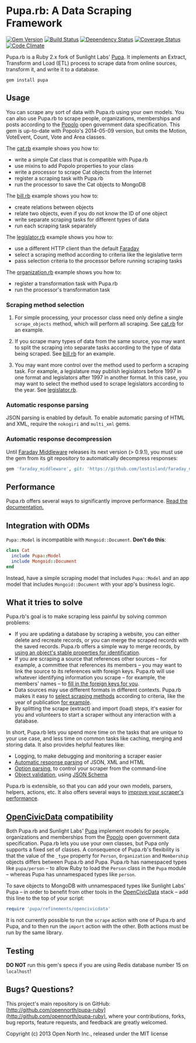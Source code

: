 # Pupa.rb: A Data Scraping Framework

[![Gem Version](https://badge.fury.io/rb/pupa.svg)](http://badge.fury.io/rb/pupa)
[![Build Status](https://secure.travis-ci.org/opennorth/pupa-ruby.png)](http://travis-ci.org/opennorth/pupa-ruby)
[![Dependency Status](https://gemnasium.com/opennorth/pupa-ruby.png)](https://gemnasium.com/opennorth/pupa-ruby)
[![Coverage Status](https://coveralls.io/repos/opennorth/pupa-ruby/badge.png?branch=master)](https://coveralls.io/r/opennorth/pupa-ruby)
[![Code Climate](https://codeclimate.com/github/opennorth/pupa-ruby.png)](https://codeclimate.com/github/opennorth/pupa-ruby)

Pupa.rb is a Ruby 2.x fork of Sunlight Labs' [Pupa](https://github.com/opencivicdata/pupa). It implements an Extract, Transform and Load (ETL) process to scrape data from online sources, transform it, and write it to a database.

    gem install pupa

## Usage

You can scrape any sort of data with Pupa.rb using your own models. You can also use Pupa.rb to scrape people, organizations, memberships and posts according to the [Popolo](http://popoloproject.com/) open government data specification. This gem is up-to-date with Popolo's 2014-05-09 version, but omits the Motion, VoteEvent, Count, Vote and Area classes.

The [cat.rb](http://opennorth.github.io/pupa-ruby/docs/cat.html) example shows you how to:

* write a simple Cat class that is compatible with Pupa.rb
* use mixins to add Popolo properties to your class
* write a processor to scrape Cat objects from the Internet
* register a scraping task with Pupa.rb
* run the processor to save the Cat objects to MongoDB

The [bill.rb](http://opennorth.github.io/pupa-ruby/docs/bill.html) example shows you how to:

* create relations between objects
* relate two objects, even if you do not know the ID of one object
* write separate scraping tasks for different types of data
* run each scraping task separately

The [legislator.rb](http://opennorth.github.io/pupa-ruby/docs/legislator.html) example shows you how to:

* use a different HTTP client than the default [Faraday](https://github.com/lostisland/faraday)
* select a scraping method according to criteria like the legislative term
* pass selection criteria to the processor before running scraping tasks

The [organization.rb](http://opennorth.github.io/pupa-ruby/docs/organization.html) example shows you how to:

* register a transformation task with Pupa.rb
* run the processor's transformation task

### Scraping method selection

1.  For simple processing, your processor class need only define a single `scrape_objects` method, which will perform all scraping. See [cat.rb](http://opennorth.github.io/pupa-ruby/docs/cat.html) for an example.

1.  If you scrape many types of data from the same source, you may want to split the scraping into separate tasks according to the type of data being scraped. See [bill.rb](http://opennorth.github.io/pupa-ruby/docs/bill.html) for an example.

1.  You may want more control over the method used to perform a scraping task. For example, a legislature may publish legislators before 1997 in one format and legislators after 1997 in another format. In this case, you may want to select the method used to scrape legislators according to the year. See [legislator.rb](http://opennorth.github.io/pupa-ruby/docs/legislator.html).

### Automatic response parsing

JSON parsing is enabled by default. To enable automatic parsing of HTML and XML, require the `nokogiri` and `multi_xml` gems.

### Automatic response decompression

Until [Faraday Middleware](https://github.com/lostisland/faraday_middleware) releases its next version (> 0.9.1), you must use the gem from its git repository to automatically decompress responses:

```ruby
gem 'faraday_middleware', git: 'https://github.com/lostisland/faraday_middleware.git'
```

## Performance

Pupa.rb offers several ways to significantly improve performance. [Read the documentation.](https://github.com/opennorth/pupa-ruby/blob/master/PERFORMANCE.md#readme)

## Integration with ODMs

`Pupa::Model` is incompatible with `Mongoid::Document`. **Don't do this**:

```ruby
class Cat
  include Pupa::Model
  include Mongoid::Document
end
```

Instead, have a simple scraping model that includes `Pupa::Model` and an app model that includes `Mongoid::Document` with your app's business logic.

## What it tries to solve

Pupa.rb's goal is to make scraping less painful by solving common problems:

* If you are updating a database by scraping a website, you can either delete and recreate records, or you can merge the scraped records with the saved records. Pupa.rb offers a simple way to merge records, by [using an object's stable properties for identification](http://opennorth.github.io/pupa-ruby/docs/cat.html#section-7).
* If you are scraping a source that references other sources – for example, a committee that references its members – you may want to link the source to its references with foreign keys. Pupa.rb will use whatever identifying information you scrape – for example, the members' names – to [fill in the foreign keys for you](http://opennorth.github.io/pupa-ruby/docs/bill.html#section-4).
* Data sources may use different formats in different contexts. Pupa.rb makes it easy to [select scraping methods](#scraping-method-selection) according to criteria, like the year of publication [for example](http://opennorth.github.io/pupa-ruby/docs/legislator.html#section-3).
* By splitting the scrape (extract) and import (load) steps, it's easier for you and volunteers to start a scraper without any interaction with a database.

In short, Pupa.rb lets you spend more time on the tasks that are unique to your use case, and less time on common tasks like caching, merging and storing data. It also provides helpful features like:

* Logging, to make debugging and monitoring a scraper easier
* [Automatic response parsing](#automatic-response-parsing) of JSON, XML and HTML
* [Option parsing](http://opennorth.github.io/pupa-ruby/docs/legislator.html#section-9), to control your scraper from the command-line
* [Object validation](http://opennorth.github.io/pupa-ruby/docs/cat.html#section-4), using [JSON Schema](http://json-schema.org/)

Pupa.rb is extensible, so that you can add your own models, parsers, helpers, actions, etc. It also offers several ways to [improve your scraper's performance](#performance).

## [OpenCivicData](http://opencivicdata.org/) compatibility

Both Pupa.rb and Sunlight Labs' [Pupa](https://github.com/opencivicdata/pupa) implement models for people, organizations and memberships from the [Popolo](http://popoloproject.com/) open government data specification. Pupa.rb lets you use your own classes, but Pupa only supports a fixed set of classes. A consequence of Pupa.rb's flexibility is that the value of the `_type` property for `Person`, `Organization` and `Membership` objects differs between Pupa.rb and Pupa. Pupa.rb has namespaced types like `pupa/person` – to allow Ruby to load the `Person` class in the `Pupa` module – whereas Pupa has unnamespaced types like `person`.

To save objects to MongoDB with unnamespaced types like Sunlight Labs' Pupa – in order to benefit from other tools in the [OpenCivicData](http://opencivicdata.org/) stack – add this line to the top of your script:

```ruby
require 'pupa/refinements/opencivicdata'
```

It is not currently possible to run the `scrape` action with one of Pupa.rb and Pupa, and to then run the `import` action with the other. Both actions must be run by the same library.

## Testing

**DO NOT** run this gem's specs if you are using Redis database number 15 on `localhost`!

## Bugs? Questions?

This project's main repository is on GitHub: [http://github.com/opennorth/pupa-ruby](http://github.com/opennorth/pupa-ruby), where your contributions, forks, bug reports, feature requests, and feedback are greatly welcomed.

Copyright (c) 2013 Open North Inc., released under the MIT license

